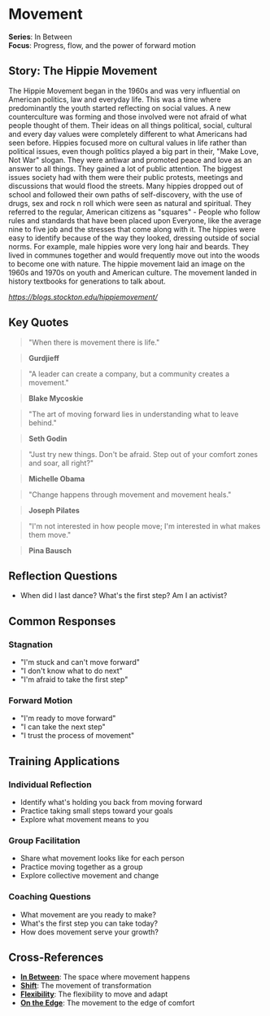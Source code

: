 # Movement

**Series**: In Between  
**Focus**: Progress, flow, and the power of forward motion

## Story: The Hippie Movement

The Hippie Movement began in the 1960s and was very influential on American politics, law and everyday life. This was a time where predominantly the youth started reflecting on social values. A new counterculture was forming and those involved were not afraid of what people thought of them. Their ideas on all things political, social, cultural and every day values were completely different to what Americans had seen before. Hippies focused more on cultural values in life rather than political issues, even though politics played a big part in their, "Make Love, Not War" slogan. They were antiwar and promoted peace and love as an answer to all things. They gained a lot of public attention. The biggest issues society had with them were their public protests, meetings and discussions that would flood the streets. Many hippies dropped out of school and followed their own paths of self-discovery, with the use of drugs, sex and rock n roll which were seen as natural and spiritual. They referred to the regular, American citizens as "squares" - People who follow rules and standards that have been placed upon Everyone, like the average nine to five job and the stresses that come along with it. The hippies were easy to identify because of the way they looked, dressing outside of social norms. For example, male hippies wore very long hair and beards. They lived in communes together and would frequently move out into the woods to become one with nature. The hippie movement laid an image on the 1960s and 1970s on youth and American culture. The movement landed in history textbooks for generations to talk about.

*https://blogs.stockton.edu/hippiemovement/*

## Key Quotes

> "When there is movement there is life."

> **Gurdjieff**

> "A leader can create a company, but a community creates a movement."

> **Blake Mycoskie**

> "The art of moving forward lies in understanding what to leave behind."

> **Seth Godin**

> "Just try new things. Don't be afraid. Step out of your comfort zones and soar, all right?"

> **Michelle Obama**

> "Change happens through movement and movement heals."

> **Joseph Pilates**

> "I'm not interested in how people move; I'm interested in what makes them move."

> **Pina Bausch**

## Reflection Questions

- When did I last dance? What's the first step? Am I an activist?

## Common Responses

### **Stagnation**
- "I'm stuck and can't move forward"
- "I don't know what to do next"
- "I'm afraid to take the first step"

### **Forward Motion**
- "I'm ready to move forward"
- "I can take the next step"
- "I trust the process of movement"

## Training Applications

### **Individual Reflection**
- Identify what's holding you back from moving forward
- Practice taking small steps toward your goals
- Explore what movement means to you

### **Group Facilitation**
- Share what movement looks like for each person
- Practice moving together as a group
- Explore collective movement and change

### **Coaching Questions**
- What movement are you ready to make?
- What's the first step you can take today?
- How does movement serve your growth?

## Cross-References
- **[In Between](01-in-between.md)**: The space where movement happens
- **[Shift](06-shift.md)**: The movement of transformation
- **[Flexibility](08-flexibility.md)**: The flexibility to move and adapt
- **[On the Edge](11-on-the-edge.md)**: The movement to the edge of comfort
